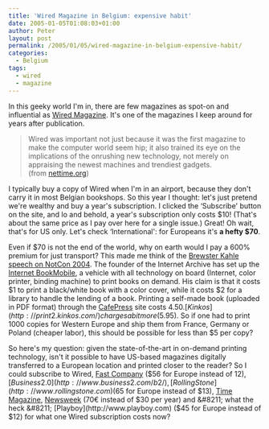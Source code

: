 ```yaml
---
title: 'Wired Magazine in Belgium: expensive habit'
date: 2005-01-05T01:08:03+01:00
author: Peter
layout: post
permalink: /2005/01/05/wired-magazine-in-belgium-expensive-habit/
categories:
  - Belgium
tags:
  - wired
  - magazine
---
```

In this geeky world I'm in, there are few magazines as spot-on and influential as [Wired Magazine](https://www.wired.com/). It's one of the magazines I keep around for years after publication.

> Wired was important not just because it was the first magazine to make the computer world seem hip; it also trained its eye on the implications of the onrushing new technology, not merely on appraising the newest machines and trendiest gadgets.  
> (from [nettime.org](http://amsterdam.nettime.org/Lists-Archives/nettime-l-0307/msg00098.html))

I typically buy a copy of Wired when I'm in an airport, because they don't carry it in most Belgian bookshops. So this year I thought: let's just pretend we're wealthy and buy a year's subscription. I clicked the &#8216;Subscribe' button on the site, and lo and behold, a year's subscription only costs $10! (That's about the same price as I pay over here for a single issue.) Great! Oh wait, that's for US only. Let's check &#8216;International': for Europeans it's **a hefty $70**.

Even if $70 is not the end of the world, why on earth would I pay a 600% premium for just transport? This made me think of the [Brewster Kahle speech on NotCon 2004](http://www.hatch.org/blog/2004/07/09/brewster_kahle_universal_access_to_human_knowledge.php). The founder of the Internet Archive has set up the [Internet BookMobile](http://www.archive.org/texts/bookmobile.php), a vehicle with all technology on board (Internet, color printer, binding machine) to print books on demand. His claim is that it costs $1 to print a black/white book with a color cover, while it costs $2 for a library to handle the lending of a book. Printing a self-made book (uploaded in PDF format) through the [CafePress](http://www.cafepress.com) site costs $4.50. [Kinkos](http://print2.kinkos.com/) charges a bit more ($5.95). So if one had to print 1000 copies for Western Europe and ship them from France, Germany or Poland (cheaper labor), this should be possible for less than $5 per copy?

So here's my question: given the state-of-the-art in on-demand printing technology, isn't it possible to have US-based magazines digitally transferred to a European location and printed closer to the reader? So I could subscribe to Wired, [Fast Company](http://www.fastcompany.com/) ($56 for Europe instead of $12), [Business 2.0](http://www.business2.com/b2/), [Rolling Stone](http://www.rollingstone.com) ($65 for Europe instead of $13), [Time Magazine](http://www.time.com/time/), [Newsweek](http://msnbc.msn.com/id/3032542/) (70&euro; instead of $30 per year) and &#8211; what the heck &#8211; [Playboy](http://www.playboy.com) ($45 for Europe instead of $12) for what one Wired subscription costs now?